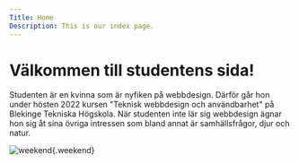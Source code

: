```yaml
---
Title: Home
Description: This is our index page.
---
```


Välkommen till studentens sida!
===============================

Studenten är en kvinna som är nyfiken på webbdesign. Därför går hon under hösten 2022 kursen "Teknisk webbdesign och användbarhet" på Blekinge Tekniska Högskola. När studenten inte lär sig webbdesign ägnar hon sig åt sina övriga intressen som bland annat är samhällsfrågor, djur och natur.

![weekend](%assets_url%/img/weekend.png){.weekend}